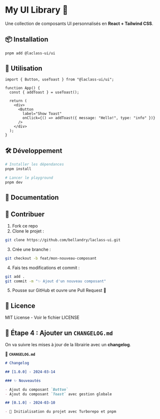 # My UI Library 🚀

Une collection de composants UI personnalisés en **React + Tailwind CSS**.

## 📦 Installation

```sh
pnpm add @laclass-ui/ui
```

## 🚀 Utilisation

```tsx
import { Button, useToast } from "@laclass-ui/ui";

function App() {
  const { addToast } = useToast();

  return (
    <div>
      <Button
        label="Show Toast"
        onClick={() => addToast({ message: "Hello!", type: "info" })}
      />
    </div>
  );
}
```

## 🛠️ Développement

```sh
# Installer les dépendances
pnpm install

# Lancer le playground
pnpm dev
```

## 📖 Documentation

## 🤝 Contribuer

1. Fork ce repo
2. Clone le projet :

```sh
git clone https://github.com/bellandry/laclass-ui.git
```

3. Crée une branche :

```sh
git checkout -b feat/mon-nouveau-composant
```

4. Fais tes modifications et commit :

```sh
git add .
git commit -m "✨ Ajout d'un nouveau composant"
```

5. Pousse sur GitHub et ouvre une Pull Request 🚀

## 📜 Licence

MIT License - Voir le fichier LICENSE

## 📌 Étape 4 : Ajouter un `CHANGELOG.md`

On va suivre les mises à jour de la librairie avec un **changelog**.

📄 **`CHANGELOG.md`**

```md
# Changelog

## [1.0.0] - 2024-03-14

### ✨ Nouveautés

- Ajout du composant `Button`
- Ajout du composant `Toast` avec gestion globale

## [0.1.0] - 2024-03-10

- 🚀 Initialisation du projet avec Turborepo et pnpm
```
